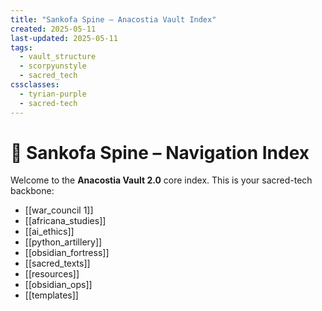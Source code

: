 ```yaml
---
title: "Sankofa Spine – Anacostia Vault Index"
created: 2025-05-11
last-updated: 2025-05-11
tags:
  - vault_structure
  - scorpyunstyle
  - sacred_tech
cssclasses:
  - tyrian-purple
  - sacred-tech
---
```


# 🧠 Sankofa Spine – Navigation Index

Welcome to the **Anacostia Vault 2.0** core index. This is your sacred-tech backbone:

- [[war_council 1]]
- [[africana_studies]]
- [[ai_ethics]]
- [[python_artillery]]
- [[obsidian_fortress]]
- [[sacred_texts]]
- [[resources]]
- [[obsidian_ops]]
- [[templates]]
